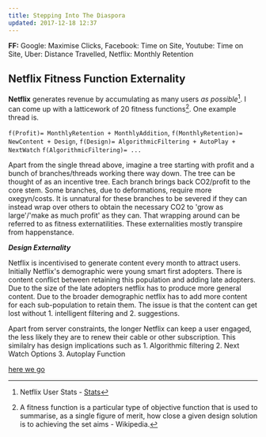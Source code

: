 ```yaml
---
title: Stepping Into The Diaspora 
updated: 2017-12-18 12:37
---
```


**FF:** Google: Maximise Clicks, Facebook: Time on Site, Youtube: Time on Site, Uber: Distance Travelled, Netflix: Monthly Retention

## Netflix Fitness Function Externality 

**Netflix** generates revenue by accumulating as many users _as possible_[^1]. I can come up with a latticework of 20 fitness functions[^2]. One example thread is. 

`f(Profit)= MonthlyRetention + MonthlyAddition`, 
`f(MonthlyRetention)= NewContent + Design`, 
`f(Design)= AlgorithmicFiltering + AutoPlay + NextWatch`
`f(AlgorithmicFiltering)= ...`

Apart from the single thread above, imagine a tree starting with profit and a bunch of branches/threads working there way down. The tree can be thought of as an incentive tree. Each branch brings back CO2/profit to the core stem. Some branches, due to deformations, require more oxegyn/costs. It is unnatural for these branches to be severed if they can instead wrap over others to obtain the necessary CO2 to 'grow as large'/'make as much profit' as they can. That wrapping around can be referred to as fitness externatilities. These externalities mostly transpire from happenstance. 

**_Design Externality_**  

Netflix is incentivised to generate content every month to attract users. Initially Netflix's demographic were young smart first adopters. There is content conflict between retaining this population and adding late adopters. Due to the size of the late adopters netflix has to produce more general content. Due to the broader demographic netflix has to add more content for each sub-population to retain them. The issue is that the content can get lost without 1. intelligent filtering and 2. suggestions. 

Apart from server constraints, the longer Netflix can keep a user engaged, the less likely they are to renew their cable or other subscription. This similalry has design implications such as 1. Algorithmic filtering  2. Next Watch Options 3. Autoplay Function

[here we go](https://aasm.org/sleep-or-netflix-you-can-have-both-when-you-binge-watch-responsibly/) 

<div class="divider"></div>

[^1]: Netflix User Stats - [Stats](https://www.statista.com/statistics/250934/quarterly-number-of-netflix-streaming-subscribers-worldwide/)
[^2]: A fitness function is a particular type of objective function that is used to summarise, as a single figure of merit, how close a given design solution is to achieving the set aims - Wikipedia. 
